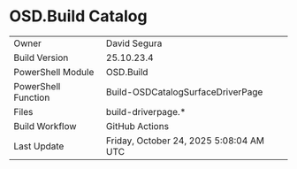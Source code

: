 ﻿# OSD.Build Catalog

| | |
|-|-|
| Owner | David Segura |
| Build Version | 25.10.23.4 |
| PowerShell Module | OSD.Build |
| PowerShell Function | Build-OSDCatalogSurfaceDriverPage |
| Files | build-driverpage.* |
| Build Workflow | GitHub Actions |
| Last Update | Friday, October 24, 2025 5:08:04 AM UTC |

